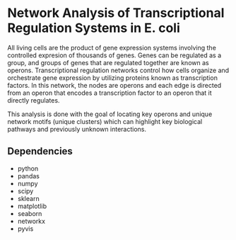 # Network Analysis of Transcriptional Regulation Systems in E. coli

All living cells are the product of gene expression systems involving the controlled expresion of thousands of genes.  Genes can be regulated as a group, and groups of genes that are regulated together are known as operons. Transcriptional regulation networks control how cells organize and orchestrate gene expression by utilizing proteins known as transcription factors. In this network, the nodes are operons and each edge is directed from an operon that encodes a transcription factor to an operon that it directly regulates.

This analysis is done with the goal of locating key operons and unique network motifs (unique clusters) which can highlight key biological pathways and previously unknown interactions.

## Dependencies

- python
- pandas
- numpy
- scipy
- sklearn
- matplotlib
- seaborn
- networkx
- pyvis

